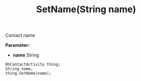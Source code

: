 ﻿---
uid: crmscript_ref_NSContactActivity_SetName
title: SetName(String name)
intellisense: NSContactActivity.SetName
keywords: NSContactActivity, GetName
so.topic: reference
---

Contact name

**Parameter:** 
 - **name** String

```crmscript
NSContactActivity thing;
String name;
thing.SetName(name);
```

